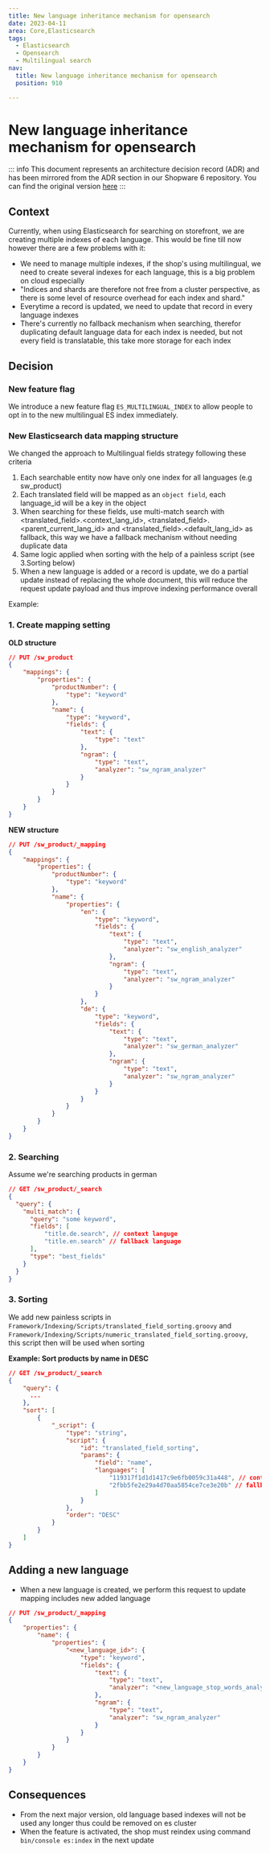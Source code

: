 ```yaml
---
title: New language inheritance mechanism for opensearch
date: 2023-04-11
area: Core,Elasticsearch
tags:
  - Elasticsearch
  - Opensearch
  - Multilingual search
nav:
  title: New language inheritance mechanism for opensearch
  position: 910

---
```


# New language inheritance mechanism for opensearch

::: info
This document represents an architecture decision record (ADR) and has been mirrored from the ADR section in our Shopware 6 repository.
You can find the original version [here](https://github.com/shopware/shopware/blob/trunk/adr/2023-04-11-new-language-inheritance-mechanism-for-opensearch.md)
:::

## Context

Currently, when using Elasticsearch for searching on storefront, we are creating multiple indexes of each language. This would be fine till now however there are a few problems with it:

- We need to manage multiple indexes, if the shop's using multilingual, we need to create several indexes for each language, this is a big problem on cloud especially
- "Indices and shards are therefore not free from a cluster perspective, as there is some level of resource overhead for each index and shard."
- Everytime a record is updated, we need to update that record in every language indexes
- There's currently no fallback mechanism when searching, therefor duplicating default language data for each index is needed, but not every field is translatable, this take more storage for each index 

## Decision

### New feature flag

We introduce a new feature flag `ES_MULTILINGUAL_INDEX` to allow people to opt in to the new multilingual ES index immediately.

### New Elasticsearch data mapping structure

We changed the approach to Multilingual fields strategy following these criteria

1. Each searchable entity now have only one index for all languages (e.g sw_product)
2. Each translated field will be mapped as an `object field`, each language_id will be a key in the object
3. When searching for these fields, use multi-match search with <translated_field>.<context_lang_id>, <translated_field>.<parent_current_lang_id> and <translated_field>.<default_lang_id> as fallback, this way we have a fallback mechanism without needing duplicate data
4. Same logic applied when sorting with the help of a painless script (see 3.Sorting below)
5. When a new language is added or a record is update, we do a partial update instead of replacing the whole document, this will reduce the request update payload and thus improve indexing performance overall

Example:

### 1. Create mapping setting

**OLD structure**

```json
// PUT /sw_product
{
    "mappings": {
        "properties": {
            "productNumber": {
                "type": "keyword"
            },
            "name": {
                "type": "keyword",
                "fields": {
                    "text": {
                        "type": "text"
                    },
                    "ngram": {
                        "type": "text",
                        "analyzer": "sw_ngram_analyzer"
                    }
                }
            }
        }
    }
}
```

**NEW structure**

```json
// PUT /sw_product/_mapping
{
    "mappings": {
        "properties": {
            "productNumber": {
                "type": "keyword"
            },
            "name": {
                "properties": {
                    "en": {
                        "type": "keyword",
                        "fields": {
                            "text": {
                                "type": "text",
                                "analyzer": "sw_english_analyzer"
                            },
                            "ngram": {
                                "type": "text",
                                "analyzer": "sw_ngram_analyzer"
                            }
                        }
                    },
                    "de": {
                        "type": "keyword",
                        "fields": {
                            "text": {
                                "type": "text",
                                "analyzer": "sw_german_analyzer"
                            },
                            "ngram": {
                                "type": "text",
                                "analyzer": "sw_ngram_analyzer"
                            }
                        }
                    }
                }
            }
        }
    }
}
```

### 2. Searching

Assume we're searching products in german

```json
// GET /sw_product/_search
{
  "query": {
    "multi_match": {
      "query": "some keyword",
      "fields": [
          "title.de.search", // context languge
          "title.en.search" // fallback language
      ],
      "type": "best_fields" 
    }
  }
}
```

### 3. Sorting 

We add new painless scripts in `Framework/Indexing/Scripts/translated_field_sorting.groovy` and `Framework/Indexing/Scripts/numeric_translated_field_sorting.groovy`, this script then will be used when sorting

**Example: Sort products by name in DESC**

```json
// GET /sw_product/_search
{
    "query": {
      ...
    },
    "sort": [
        {
            "_script": {
                "type": "string",
                "script": {
                    "id": "translated_field_sorting",
                    "params": {
                        "field": "name",
                        "languages": [
                            "119317f1d1d1417c9e6fb0059c31a448", // context language
                            "2fbb5fe2e29a4d70aa5854ce7ce3e20b" // fallback language
                        ]
                    }
                },
                "order": "DESC"
            }
        }
    ]
}
```

## Adding a new language

- When a new language is created, we perform this request to update mapping includes new added language

```json
// PUT /sw_product/_mapping
{
    "properties": {
        "name": {
            "properties": {
                "<new_language_id>": {
                    "type": "keyword",
                    "fields": {
                        "text": {
                            "type": "text",
                            "analyzer": "<new_language_stop_words_analyzer>"
                        },
                        "ngram": {
                            "type": "text",
                            "analyzer": "sw_ngram_analyzer"
                        }
                    }
                }
            }
        }
    }
}
```

## Consequences

- From the next major version, old language based indexes will not be used any longer thus could be removed on es cluster
- When the feature is activated, the shop must reindex using command `bin/console es:index` in the next update
